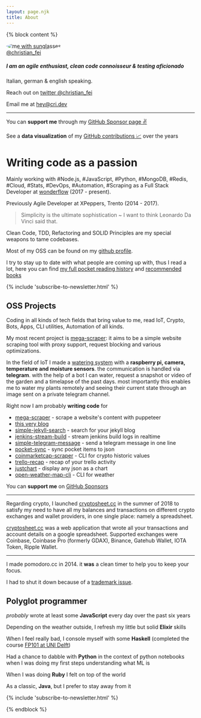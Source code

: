 ```yaml
---
layout: page.njk
title: About
---
```


{% block content %}
<div class="cf">
  <a href="https://twitter.com/christian_fei" class="no-underline">
    <img class="avatar-image" alt="me with sunglasses" style="border-radius: 50%;" lazy="/assets/images/cf4.png"><br>@christian_fei
  </a>
</div>

<h5 class="no-anchor">I am an agile enthusiast, clean code connoisseur & testing aficionado</h5>

Italian, german & english speaking.

Reach out on [twitter @christian_fei](https://twitter.com/christian_fei)

Email me at [hey@cri.dev](mailto:hey@cri.dev)

---

You can **support me** through my [GitHub Sponsor page ✌️](https://github.com/sponsors/christian-fei)

See a **data visualization** of my [GitHub contributions 📈](/contributions) over the years

# Writing code as a passion

Mainly working with #Node.js, #JavaScript, #Python, #MongoDB, #Redis, #Cloud, #Stats, #DevOps, #Automation, #Scraping as a Full Stack Developer at [wonderflow](https://www.wonderflow.co) (2017 - present).

Previously Agile Developer at XPeppers, Trento (2014 - 2017).

> Simplicity is the ultimate sophistication ~ I want to think Leonardo Da Vinci said that.

Clean Code, TDD, Refactoring and SOLID Principles are my special weapons to tame codebases.

Most of my OSS can be found on my [github profile](https://github.com/christian-fei).

I try to stay up to date with what people are coming up with, thus I read a lot, here you can find [my full pocket reading history](/pocket/) and [recommended books](/books/)


{% include 'subscribe-to-newsletter.html' %}

## OSS Projects

Coding in all kinds of tech fields that bring value to me, read IoT, Crypto, Bots, Apps, CLI utilities, Automation of all kinds.

My most recent project is [mega-scraper](https://github.com/christian-fei/mega-scraper): it aims to be a simple website scraping tool with proxy support, request blocking and various optimizations.

In the field of IoT I made a [watering system](https://github.com/christian-fei/garden) with a **raspberry pi, camera, temperature and moisture sensors**. the communication is handled via **telegram**. with the help of a bot I can water, request a snapshot or video of the garden and a timelapse of the past days. most importantly this enables me to water my plants remotely and seeing their current state through an image sent on a private telegram channel.

Right now I am probably **writing code** for
- [mega-scraper](https://github.com/christian-fei/mega-scraper) - scrape a website's content with puppeteer
- [this very blog](https://github.com/christian-fei/christian-fei.github.io)
- [simple-jekyll-search](https://github.com/christian-fei/simple-jekyll-search) - search for your jekyll blog
- [jenkins-stream-build](https://github.com/christian-fei/jenkins-stream-build) - stream jenkins build logs in realtime
- [simple-telegram-message](https://github.com/christian-fei/simple-telegram-message) - send a telegram message in one line
- [pocket-sync](https://github.com/christian-fei/pocket-sync) - sync pocket items to json
- [coinmarketcap-scraper](https://github.com/christian-fei/coinmarketcap-scraper) - CLI for crypto historic values
- [trello-recap](https://github.com/christian-fei/trello-recap) - recap of your trello activity
- [justchart](https://github.com/christian-fei/justchart) - display any json as a chart
- [open-weather-map-cli](https://github.com/christian-fei/open-weather-map-cli) - CLI for weather

You can **support me** on [GitHub Sponsors](https://github.com/sponsors/christian-fei)

---

Regarding crypto, I launched [cryptosheet.cc](https://cryptosheet.cc/) in the summer of 2018 to satisfy my need to have all my balances and transactions on different crypto exchanges and wallet providers, in one single place: namely a spreadsheet.

[cryptosheet.cc](https://cryptosheet.cc/) was a web application that wrote all your transactions and account details on a google spreadsheet. Supported exchanges were Coinbase, Coinbase Pro (formerly GDAX), Binance, Gatehub Wallet, IOTA Token, Ripple Wallet.

---

I made pomodoro.cc in 2014. it **was** a clean timer to help you to keep your focus.

I had to shut it down because of a [trademark issue](/posts/2020-02-13-So-Long-and-Thanks-for-All-the-Veggies/).


## Polyglot programmer

*probably* wrote at least some **JavaScript** every day over the past six years

Depending on the weather outside, I refresh my little but solid **Elixir** skills

When I feel really bad, I console myself with some **Haskell** (completed the course [FP101 at UNI Delft](https://www.edx.org/course/introduction-functional-programming-delftx-fp101x-0))

Had a chance to dabble with **Python** in the context of python notebooks when I was doing my first steps understanding what ML is

When I was doing **Ruby** I felt on top of the world

As a classic, **Java**, but I prefer to stay away from it

{% include 'subscribe-to-newsletter.html' %}

{% endblock %}

